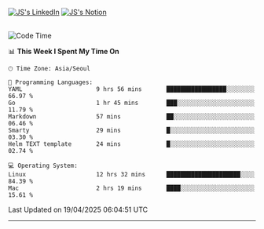 
[![JS's LinkedIn](https://img.shields.io/badge/LinkedIn-blue?style=for-the-badge&logo=linkedin)](https://www.linkedin.com/in/jaeseung-lee-5a2a32139/) 
[![JS's Notion](https://img.shields.io/badge/Notion-black?style=for-the-badge&logo=notion)](https://bit.ly/ljswiki1) <br><br>
<!-- ![JS's GitHub stats](https://github-readme-stats-lemon-five.vercel.app/api?username=tkxkd0159&hide=contribs,prs,stars,issues&show_icons=true&theme=react&include_all_commits=true)   -->
<!-- ![Top Langs](https://github-readme-stats-lemon-five.vercel.app/api/top-langs/?username=tkxkd0159&layout=compact&hide=jupyter%20notebook,scss,html,css&langs_count=10)  -->


<!--START_SECTION:waka-->
![Code Time](http://img.shields.io/badge/Code%20Time-3%2C682%20hrs%2027%20mins-blue)

📊 **This Week I Spent My Time On** 

```text
🕑︎ Time Zone: Asia/Seoul

💬 Programming Languages: 
YAML                     9 hrs 56 mins       █████████████████░░░░░░░░   66.97 % 
Go                       1 hr 45 mins        ███░░░░░░░░░░░░░░░░░░░░░░   11.79 % 
Markdown                 57 mins             ██░░░░░░░░░░░░░░░░░░░░░░░   06.46 % 
Smarty                   29 mins             █░░░░░░░░░░░░░░░░░░░░░░░░   03.30 % 
Helm TEXT template       24 mins             █░░░░░░░░░░░░░░░░░░░░░░░░   02.74 % 

💻 Operating System: 
Linux                    12 hrs 32 mins      █████████████████████░░░░   84.39 % 
Mac                      2 hrs 19 mins       ████░░░░░░░░░░░░░░░░░░░░░   15.61 % 
```


 Last Updated on 19/04/2025 06:04:51 UTC
<!--END_SECTION:waka-->

---
<!---
<a href="https://github.com/tkxkd0159/books">
  <img align="center" src="https://github-readme-stats-lemon-five.vercel.app/api/pin/?username=tkxkd0159&repo=books&theme=react" />
</a>
-->

<!---
- 🔭 I’m currently working on ...
- 🌱 I’m currently learning blockchain and distributed network
- 👯 I’m looking to collaborate on ...
- 🤔 I’m looking for help with ...
- 💬 Ask me about ...
- 📫 How to reach me: ...
- 😄 Pronouns: ...
- ⚡ Fun fact: ...
-->
